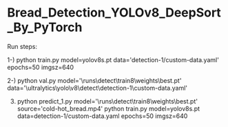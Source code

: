# Bread_Detection_YOLOv8_DeepSort_By_PyTorch

Run steps:

1-) python train.py model=yolov8s.pt data='detection-1/custom-data.yaml' epochs=50 imgsz=640

2-) python val.py model='\runs\detect\train8\weights\best.pt' data='\ultralytics\yolo\v8\detect\detection-1\custom-data.yaml'

3) python predict_1.py model='\runs\detect\train8\weights\best.pt' source='cold-hot_bread.mp4'
python train.py model=yolov8s.pt data=detection-1/custom-data.yaml epochs=50 imgsz=640 
